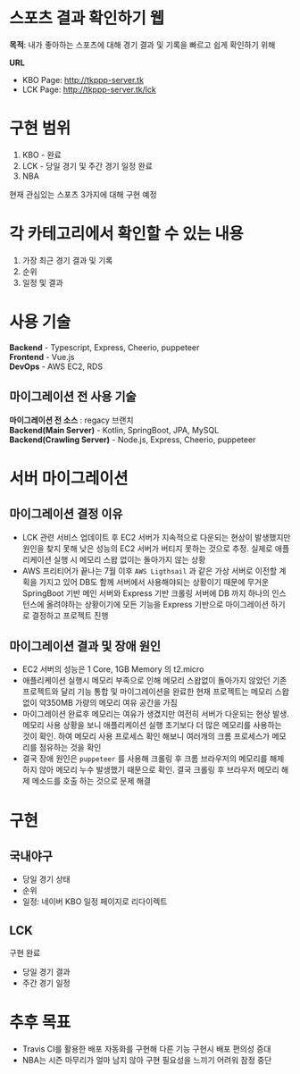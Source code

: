 # 스포츠 결과 확인하기 웹

**목적**: 내가 좋아하는 스포츠에 대해 경기 결과 및 기록을 빠르고 쉽게 확인하기 위해

**URL**  
- KBO Page: http://tkppp-server.tk
- LCK Page: http://tkppp-server.tk/lck

# 구현 범위
1. KBO - 완료
2. LCK - 당일 경기 및 주간 경기 일정 완료
3. NBA

현재 관심있는 스포츠 3가지에 대해 구현 예정

# 각 카테고리에서 확인할 수 있는 내용
1. 가장 최근 경기 결과 및 기록
2. 순위
3. 일정 및 결과

# 사용 기술 
**Backend** - Typescript, Express, Cheerio, puppeteer  
**Frontend** - Vue.js   
**DevOps** - AWS EC2, RDS

## 마이그레이션 전 사용 기술
**마이그레이션 전 소스** : regacy 브랜치  
**Backend(Main Server)** - Kotlin, SpringBoot, JPA, MySQL   
**Backend(Crawling Server)** - Node.js, Express, Cheerio, puppeteer  

# 서버 마이그레이션
## 마이그레이션 결정 이유
- LCK 관련 서비스 업데이트 후 EC2 서버가 지속적으로 다운되는 현상이 발생했지만 원인을 찾지 못해 낮은 성능의 EC2 서버가 버티지 못하는 것으로 추정. 실제로 애플리케이션 실행 시 메모리 스왑 없이는 돌아가지 않는 상황
- AWS 프리티어가 끝나는 7월 이후 `AWS Ligthsail` 과 같은 가상 서버로 이전할 계획을 가지고 있어 DB도 함께 서버에서 사용해야되는 상황이기 때문에 무거운 SpringBoot 기반 메인 서버와 Express 기반 크롤링 서버에 DB 까지 하나의 인스턴스에 올려야하는 상황이기에 모든 기능을 Express 기반으로 마이그레이션 하기로 결정하고 프로젝트 진행

## 마이그레이션 결과 및 장애 원인
- EC2 서버의 성능은 1 Core, 1GB Memory 의 t2.micro
- 애플리케이션 실행시 메모리 부족으로 인해 메모리 스왑없이 돌아가지 않았던 기존 프로젝트와 달리 기능 통합 및 마이그레이션을 완료한 현재 프로젝트는 메모리 스왑 없이 약350MB 가량의 메모리 여유 공간을 가짐
- 마이그레이션 완료후 메모리는 여유가 생겼지만 여전히 서버가 다운되는 현상 발생. 메모리 사용 상황을 보니 애플리케이션 실행 초기보다 더 많은 메모리를 사용하는 것이 확인. 하여 메모리 사용 프로세스 확인 해보니 여러개의 크롬 프로세스가 메모리를 점유하는 것을 확인
- 결국 장애 원인은 `puppeteer` 를 사용해 크롤링 후 크롬 브라우저의 메모리를 해제하지 않아 메모리 누수 발생했기 때문으로 확인. 결국 크롤링 후 브라우저 메모리 해제 메소드를 호출 하는 것으로  문제 해결

# 구현
## 국내야구
- 당일 경기 상태
- 순위
- 일정: 네이버 KBO 일정 페이지로 리다이렉트

## LCK
구현 완료  
- 당일 경기 결과
- 주간 경기 일정

# 추후 목표
- Travis CI를 활용한 배포 자동화를 구현해 다른 기능 구현시 배포 편의성 증대
- NBA는 시즌 마무리가 얼마 남지 않아 구현 필요성을 느끼기 어려워 잠정 중단

